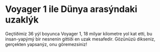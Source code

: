 # Voyager 1 ile Dünya arasýndaki uzaklýk

Geçtiðimiz 36 yýl boyunca Voyager 1, 18 milyar kilometre yol kat etti, bu
insan-yapýmý bir nesnenin gittiði en uzak mesafedir. Gözünüzü dikseniz,
gerçekten yapsanýz, onu göremezsiniz!
